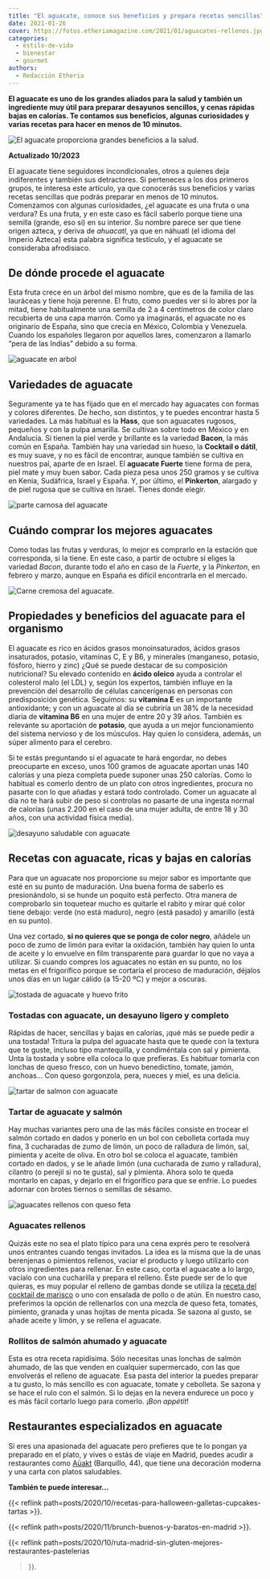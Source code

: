 ```yaml
---
title: "El aguacate, conoce sus beneficios y prepara recetas sencillas"
date: 2021-01-26
cover: https://fotos.etheriamagazine.com/2021/01/aguacates-rellenos.jpg
categories: 
  - estilo-de-vida
  - bienestar
  - gourmet
authors: 
  - Redacción Etheria
---
```


**El aguacate es uno de los grandes aliados para la salud y también un ingrediente muy 
útil para preparar desayunos sencillos, y cenas rápidas bajas en calorías. Te contamos 
sus beneficios, algunas curiosidades y varias recetas para hacer en menos de 10 
minutos.** 

![El aguacate proporciona grandes beneficios a la salud.](https://fotos.etheriamagazine.com/2021/01/aguacate-no-engorda.jpg "El aguacate proporciona grandes beneficios a la salud. © Noah Buscher")

**Actualizado 10/2023** 

El aguacate tiene seguidores incondicionales, otros a quienes deja indiferentes y 
también sus detractores. Si perteneces a los dos primeros grupos, te interesa este 
artículo, ya que conocerás sus beneficios y varias recetas sencillas que podrás preparar 
en menos de 10 minutos. Comenzamos con algunas curiosidades, ¿el aguacate es una fruta o 
una verdura? Es una fruta, y en este caso es fácil saberlo porque tiene una semilla 
(grande, eso sí) en su interior. Su nombre parece ser que tiene origen azteca, y deriva 
de _ahuacatl_, ya que en náhuatl (el idioma del Imperio Azteca) esta palabra significa 
testículo, y el aguacate se consideraba afrodisiaco. 

## De dónde procede el aguacate

Esta fruta crece en un árbol del mismo nombre, que es de la familia de las lauráceas y 
tiene hoja perenne. El fruto, como puedes ver si lo abres por la mitad, tiene 
habitualmente una semilla de 2 a 4 centímetros de color claro recubierta de una capa 
marrón. Como ya imaginarás, el aguacate no es originario de España, sino que crecía en 
México, Colombia y Venezuela. Cuando los españoles llegaron por aquellos lares, 
comenzaron a llamarlo “pera de las Indias” debido a su forma. 

![aguacate en arbol](https://fotos.etheriamagazine.com/2021/01/arbol-aguacate.jpg "Árbol de aguacate. © Wimber Cancho")

## Variedades de aguacate

Seguramente ya te has fijado que en el mercado hay aguacates con formas y colores 
diferentes. De hecho, son distintos, y te puedes encontrar hasta 5 variedades. La más 
habitual es la **Hass**, que son aguacates rugosos, pequeños y con la pulpa amarilla. Se 
cultivan sobre todo en México y en Andalucía. Si tienen la piel verde y brillante es la 
variedad **Bacon**, la más común en España. También hay una variedad sin hueso, la 
**Cocktail o dátil**, es muy suave, y no es fácil de encontrar, aunque también se 
cultiva en nuestros paí, aparte de en Israel. El **aguacate Fuerte** tiene forma de 
pera, piel mate y muy buen sabor. Cada pieza pesa unos 250 gramos y se cultiva en Kenia, 
Sudáfrica, Israel y España. Y, por último, el **Pinkerton**, alargado y de piel rugosa 
que se cultiva en Israel. Tienes donde elegir. 

![parte carnosa del aguacate](https://fotos.etheriamagazine.com/2021/01/recetas-con-aguacate.jpg "Así se extrae la parte carnosa del aguacate. © Louis Hansel")

## Cuándo comprar los mejores aguacates

Como todas las frutas y verduras, lo mejor es comprarlo en la estación que corresponda, 
si la tiene. En este caso, a partir de octubre si eliges la variedad _Bacon_, durante 
todo el año en caso de la _Fuerte_, y la _Pinkerton_, en febrero y marzo, aunque en 
España es difícil encontrarla en el mercado. 

![Carne cremosa del aguacate.](https://fotos.etheriamagazine.com/2021/01/color-verde-aguacate.jpg "Carne cremosa del aguacate. © Glen Carrie")

## Propiedades y beneficios del aguacate para el organismo

El aguacate es rico en ácidos grasos monoinsaturados, ácidos grasos insaturados, 
potasio, vitaminas C, E y B6, y minerales (manganeso, potasio, fósforo, hierro y zinc) 
¿Qué se puede destacar de su composición nutricional? Su elevado contenido en **ácido 
oleico** ayuda a controlar el colesterol malo (el LDL) y, según los expertos, también 
influye en la prevención del desarrollo de células cancerígenas en personas con 
predisposición genética. Seguimos: su **vitamina E** es un importante antioxidante; y 
con un aguacate al día se cubriría un 38% de la necesidad diaria de **vitamina B6** en 
una mujer de entre 20 y 39 años. También es relevante su aportación de **potasio**, que 
ayuda a un mejor funcionamiento del sistema nervioso y de los músculos. Hay quien lo 
considera, además, un súper alimento para el cerebro. 

Si te estás preguntando si el aguacate te hará engordar, no debes preocuparte en exceso, 
unos 100 gramos de aguacate aportan unas 140 calorías y una pieza completa puede suponer 
unas 250 calorías. Como lo habitual es comerlo dentro de un plato con otros 
ingredientes, procura no pasarte con lo que añadas y estará todo controlado. Comer un 
aguacate al día no te hará subir de peso si controlas no pasarte de una ingesta normal 
de calorías (unas 2.200 en el caso de una mujer adulta, de entre 18 y 30 años, con una 
actividad física media). 

![desayuno saludable con aguacate](https://fotos.etheriamagazine.com/2021/01/tostadas-saludables-aguacate.jpg "Desayuno saludable. © Luisa Brimble")

## Recetas con aguacate, ricas y bajas en calorías

Para que un aguacate nos proporcione su mejor sabor es importante que esté en su punto 
de maduración. Una buena forma de saberlo es presionándolo, si se hunde un poquito está 
perfecto. Otra manera de comprobarlo sin toquetear mucho es quitarle el rabito y mirar 
qué color tiene debajo: verde (no está maduro), negro (está pasado) y amarillo (está en 
su punto). 

Una vez cortado, **si no quieres que se ponga de color negro**, añádele un poco de zumo 
de limón para evitar la oxidación, también hay quien lo unta de aceite y lo envuelve en 
film transparente para guardar lo que no vaya a utilizar. Si cuando compres los 
aguacates no están en su punto, no los metas en el frigorífico porque se cortaría el 
proceso de maduración, déjalos unos días en un lugar cálido (a 15-20 ºC) y mejor a 
oscuras. 

![tostada de aguacate y huevo frito](https://fotos.etheriamagazine.com/2021/01/tostada-aguacate-huevo.jpg "Tosta de aguacate y huevo frito. © Alison Marras")

### Tostadas con aguacate, un desayuno ligero y completo

Rápidas de hacer, sencillas y bajas en calorías, ¡qué más se puede pedir a una tostada! 
Tritura la pulpa del aguacate hasta que te quede con la textura que te guste, incluso 
tipo mantequilla, y condiméntala con sal y pimienta. Unta la tostada y sobre ella coloca 
lo que prefieras. Es habituar tomarla con lonchas de queso fresco, con un huevo 
benedictino, tomate, jamón, anchoas... Con queso gorgonzola, pera, nueces y miel, es una 
delicia. 

![tartar de salmon con aguacate](https://fotos.etheriamagazine.com/2021/01/tartar-aguacate-salmon.jpg "Tartar de aguacate y salmón. © Timolina")

### Tartar de aguacate y salmón

Hay muchas variantes pero una de las más fáciles consiste en trocear el salmón cortado 
en dados y ponerlo en un bol con cebolleta cortada muy fina, 3 cucharadas de zumo de 
limón, un poco de ralladura de limón, sal, pimienta y aceite de oliva. En otro bol se 
coloca el aguacate, también cortado en dados, y se le añade limón (una cucharada de zumo 
y ralladura), cilantro (o perejil si no te gusta), sal y pimienta. Ahora solo te queda 
montarlo en capas, y dejarlo en el frigorífico para que se enfríe. Lo puedes adornar con 
brotes tiernos o semillas de sésamo. 

![aguacates rellenos con queso feta](https://fotos.etheriamagazine.com/2021/01/aguacates-rellenos.jpg "Aguacates rellenos de queso Queta. © Heather Ford")

### Aguacates rellenos

Quizás este no sea el plato típico para una cena exprés pero te resolverá unos entrantes 
cuando tengas invitados. La idea es la misma que la de unas berenjenas o pimientos 
rellenos, vaciar el producto y luego utilizarlo con otros ingredientes para rellenar. En 
este caso, corta el aguacate a lo largo, vacíalo con una cucharilla y prepara el 
relleno. Éste puede ser de lo que quieras, es muy popular el relleno de gambas donde se 
utiliza la [receta del cocktail de 
marisco](https://www.hogarmania.com/cocina/recetas/pescados-mariscos/199711/coctel-marisco-26884.html) 
o uno con ensalada de pollo o de atún. En nuestro caso, preferimos la opción de 
rellenarlos con una mezcla de queso feta, tomates, pimiento, granada y unas hojitas de 
menta picada. Se sazona al gusto, se añade aceite y limón, y se rellena el aguacate. 

### Rollitos de salmón ahumado y aguacate

Esta es otra receta rapidísima. Sólo necesitas unas lonchas de salmón ahumado, de las 
que venden en cualquier supermercado, con las que envolverás el relleno de aguacate. Esa 
pasta del interior la puedes preparar a tu gusto, lo más sencillo es con aguacate, 
tomate y cebolleta. Se sazona y se hace el rulo con el salmón. Si lo dejas en la nevera 
endurece un poco y es más fácil cortarlo luego para comerlo. ¡_Bon appétit_! 

## Restaurantes especializados en aguacate

Si eres una apasionada del aguacate pero prefieres que te lo pongan ya preparado en el 
plato, y vives o estás de viaje en Madrid, puedes acudir a restaurantes como 
[Aüakt](https://www.auakt.com/) (Barquillo, 44), que tiene una decoración moderna y una 
carta con platos saludables. 

**También te puede interesar...** 

{{< reflink path=posts/2020/10/recetas-para-halloween-galletas-cupcakes-tartas >}}. 

{{< reflink path=posts/2020/11/brunch-buenos-y-baratos-en-madrid >}}. 

{{< reflink path=posts/2020/10/ruta-madrid-sin-gluten-mejores-restaurantes-pastelerias 
>}}.
